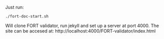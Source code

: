 Just run:

```
./fort-doc-start.sh
```

Will clone FORT validator, run jekyll and set up a server at port 4000. The site can be accesed at: http://localhost:4000/FORT-validator/index.html